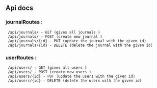 ## Api docs 

 ### journalRoutes :
     /api/journals/ - GET (gives all journals )
     /api/journals/ - POST (create new journal )
     /api/journals/{id} - PUT (update the journal with the given id)
     /api/journals/{id} - DELETE (delete the journal with the given id)

###
  ### userRoutes :
     /api/users/ - GET (gives all users )
     /api/users/ - POST (create new users )
     /api/users/{id} - PUT (update the users with the given id)
     /api/users/{id} - DELETE (delete the users with the given id)
  ###
